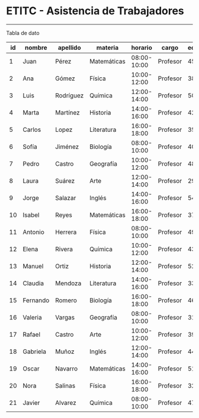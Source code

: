 # ETITC - Asistencia de Trabajadores
---

Tabla de dato

| id | nombre   | apellido  | materia     | horario     | cargo    | edad | nivel_de_educacion | número_de_documento | género | dirección_de_vivienda    | sigue_estudiando |
|----|----------|-----------|-------------|-------------|----------|------|--------------------|---------------------|--------|--------------------------|------------------|
| 1  | Juan     | Pérez     | Matemáticas | 08:00-10:00 | Profesor | 45   | Doctorado          | 12345678            | Masc   | Av. Libertador 101       | No               |
| 2  | Ana      | Gómez     | Física      | 10:00-12:00 | Profesor | 38   | Maestría           | 23456789            | Fem    | Calle 2 #34              | No               |
| 3  | Luis     | Rodríguez | Química     | 12:00-14:00 | Profesor | 50   | Doctorado          | 34567890            | Masc   | Av. Los Olivos 76        | No               |
| 4  | Marta    | Martínez  | Historia    | 14:00-16:00 | Profesor | 42   | Licenciatura       | 45678901            | Fem    | Calle de la Luna 11      | No               |
| 5  | Carlos   | Lopez     | Literatura  | 16:00-18:00 | Profesor | 35   | Maestría           | 56789012            | Masc   | Av. San Martín 33        | No               |
| 6  | Sofía    | Jiménez   | Biología    | 08:00-10:00 | Profesor | 40   | Doctorado          | 67890123            | Fem    | Calle del Sol 21         | Sí               |
| 7  | Pedro    | Castro    | Geografía   | 10:00-12:00 | Profesor | 48   | Licenciatura       | 78901234            | Masc   | Av. de la Paz 88         | No               |
| 8  | Laura    | Suárez    | Arte        | 12:00-14:00 | Profesor | 29   | Maestría           | 89012345            | Fem    | Calle Real 45            | Sí               |
| 9  | Jorge    | Salazar   | Inglés      | 14:00-16:00 | Profesor | 54   | Doctorado          | 90123456            | Masc   | Av. de la República 56   | No               |
| 10 | Isabel   | Reyes     | Matemáticas | 16:00-18:00 | Profesor | 37   | Licenciatura       | 1234567             | Fem    | Calle del Mar 78         | Sí               |
| 11 | Antonio  | Herrera   | Física      | 08:00-10:00 | Profesor | 49   | Doctorado          | 12345679            | Masc   | Av. de la Libertad 90    | No               |
| 12 | Elena    | Rivera    | Química     | 10:00-12:00 | Profesor | 43   | Maestría           | 23456780            | Fem    | Calle Nueva 34           | No               |
| 13 | Manuel   | Ortiz     | Historia    | 12:00-14:00 | Profesor | 52   | Licenciatura       | 34567891            | Masc   | Av. del Norte 76         | Sí               |
| 14 | Claudia  | Mendoza   | Literatura  | 14:00-16:00 | Profesor | 33   | Maestría           | 45678902            | Fem    | Calle del Centro 12      | No               |
| 15 | Fernando | Romero    | Biología    | 16:00-18:00 | Profesor | 46   | Doctorado          | 56789013            | Masc   | Av. del Sur 89           | Sí               |
| 16 | Valeria  | Vargas    | Geografía   | 08:00-10:00 | Profesor | 31   | Licenciatura       | 67890124            | Fem    | Calle de la Primavera 67 | No               |
| 17 | Rafael   | Castro    | Arte        | 10:00-12:00 | Profesor | 39   | Maestría           | 78901235            | Masc   | Av. de la Cultura 23     | Sí               |
| 18 | Gabriela | Muñoz     | Inglés      | 12:00-14:00 | Profesor | 44   | Doctorado          | 89012346            | Fem    | Calle del Río 45         | No               |
| 19 | Oscar    | Navarro   | Matemáticas | 14:00-16:00 | Profesor | 51   | Licenciatura       | 90123457            | Masc   | Av. del Sol 90           | Sí               |
| 20 | Nora     | Salinas   | Física      | 16:00-18:00 | Profesor | 32   | Maestría           | 1234568             | Fem    | Calle del Lago 11        | No               |
| 21 | Javier   | Alvarez   | Química     | 08:00-10:00 | Profesor | 47   | Doctorado          | 12345680            | Masc   | Calle de la Estación 77  | Sí               |****

